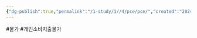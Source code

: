 ```yaml
---
{"dg-publish":true,"permalink":"/1-study/1//4/pce/pce/","created":"2024-11-20T21:02:27.282+09:00","updated":"2025-06-03T20:07:19.899+09:00"}
---
```


#물가 #개인소비지출물가

